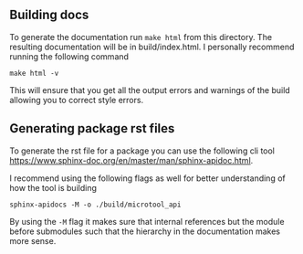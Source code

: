 ## Building docs

To generate the documentation run `make html` from this directory. The resulting documentation will be in
build/index.html. I personally recommend running the following command

```
make html -v
```

This will ensure that you get all the output errors and warnings of the build allowing you to correct style errors.

## Generating package rst files

To generate the rst file for a package you can use the following cli
tool https://www.sphinx-doc.org/en/master/man/sphinx-apidoc.html.

I recommend using the following flags as well for better understanding of how the tool is building

```
sphinx-apidocs -M -o ./build/microtool_api
```

By using the `-M` flag it makes sure that internal references but the module before submodules such that the hierarchy
in the documentation makes more sense.

